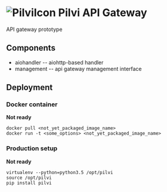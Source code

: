 ![PilviIcon](https://www.dropbox.com/s/akgekxiha9mcl56/pilvi_64_50.png?dl=1) Pilvi API Gateway
==========================================================================================

API gateway prototype


## Components

* aiohandler -- aiohttp-based handler
* management -- api gateway management interface


## Deployment

### Docker container

**Not ready**

    docker pull <not_yet_packaged_image_name>
    docker run -t <some_options> <not_yet_packaged_image_name>


### Production setup

**Not ready**

    virtualenv --python=python3.5 /opt/pilvi
    source /opt/pilvi
    pip install pilvi
    